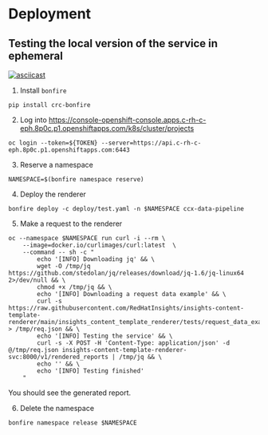# Deployment

## Testing the local version of the service in ephemeral

[![asciicast](https://asciinema.org/a/uMQESE4ay2ok7oQWr04slhuWw.svg)](https://asciinema.org/a/uMQESE4ay2ok7oQWr04slhuWw)

1. Install `bonfire`
```
pip install crc-bonfire
```

2. Log into https://console-openshift-console.apps.c-rh-c-eph.8p0c.p1.openshiftapps.com/k8s/cluster/projects

```
oc login --token=${TOKEN} --server=https://api.c-rh-c-eph.8p0c.p1.openshiftapps.com:6443
```

3. Reserve a namespace
```
NAMESPACE=$(bonfire namespace reserve)
```

4. Deploy the renderer
```
bonfire deploy -c deploy/test.yaml -n $NAMESPACE ccx-data-pipeline
```

5. Make a request to the renderer
```
oc --namespace $NAMESPACE run curl -i --rm \
    --image=docker.io/curlimages/curl:latest  \
    --command -- sh -c "
        echo '[INFO] Downloading jq' && \
        wget -O /tmp/jq https://github.com/stedolan/jq/releases/download/jq-1.6/jq-linux64 2>/dev/null && \
        chmod +x /tmp/jq && \
        echo '[INFO] Downloading a request data example' && \
        curl -s https://raw.githubusercontent.com/RedHatInsights/insights-content-template-renderer/main/insights_content_template_renderer/tests/request_data_example.json > /tmp/req.json && \
        echo '[INFO] Testing the service' && \
        curl -s -X POST -H 'Content-Type: application/json' -d @/tmp/req.json insights-content-template-renderer-svc:8000/v1/rendered_reports | /tmp/jq && \
        echo '' && \
        echo '[INFO] Testing finished'
    "
```

You should see the generated report.

6. Delete the namespace
```
bonfire namespace release $NAMESPACE 
```
